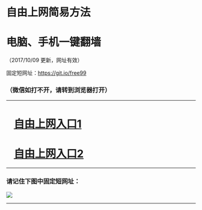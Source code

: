 ﻿# 自由上网简易方法

# 电脑、手机一键翻墙

（2017/10/09 更新，网址有效）

固定短网址：https://git.io/free99

### （微信如打不开，请转到浏览器打开）


***





# &nbsp;&nbsp; <a href="http://ft312425843.fwq-tz-1001.info/fwqtz01.html?t=10090019301 " target="_blank">自由上网入口1</a>
# &nbsp;&nbsp; <a href="http://ft3024913869.fwq-tz-1002.info/fwqtz02.html?t=100900118515 " target="_blank">自由上网入口2</a>
***

### 请记住下图中固定短网址：

<img src="https://s3-us-west-2.amazonaws.com/fwq-1001/yjfq-20170905okok.png" /> 


***

